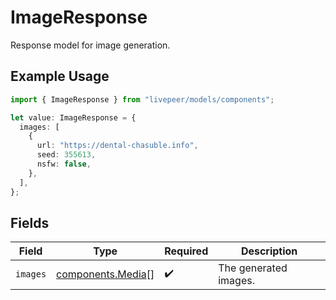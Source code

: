 # ImageResponse

Response model for image generation.

## Example Usage

```typescript
import { ImageResponse } from "livepeer/models/components";

let value: ImageResponse = {
  images: [
    {
      url: "https://dental-chasuble.info",
      seed: 355613,
      nsfw: false,
    },
  ],
};
```

## Fields

| Field                                                  | Type                                                   | Required                                               | Description                                            |
| ------------------------------------------------------ | ------------------------------------------------------ | ------------------------------------------------------ | ------------------------------------------------------ |
| `images`                                               | [components.Media](../../models/components/media.md)[] | :heavy_check_mark:                                     | The generated images.                                  |